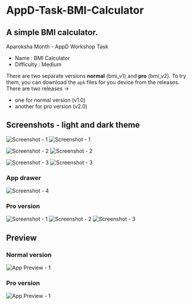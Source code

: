 # AppD-Task-BMI-Calculator

## A simple BMI calculator.
Aparoksha Month - AppD Workshop Task
- Name : BMI Calculator
- Difficulty : Medium

There are two separate versions __normal__ (bmi_v1) and __pro__ (bmi_v2).
To try them, you can download the `apk` files for you device from the releases.
There are two releases ->
- one for normal version (v1.0)
- another for pro version (v2.0)

## Screenshots - light and dark theme
![Screenshot - 1](./preview/shot-1.jpg) ![Screenshot - 1](./preview/shot-1_dark.jpg)

![Screenshot - 2](./preview/shot-2.jpg) ![Screenshot - 2](./preview/shot-2_dark.jpg)

![Screenshot - 3](./preview/shot-3.jpg) ![Screenshot - 3](./preview/shot-3_dark.jpg)

### App drawer
![Screenshot - 4](./preview/shot-4_dark.jpg)

### Pro version
![Screenshot - 1](./preview/shot-1_pro.jpg)
![Screenshot - 2](./preview/shot-2_pro.jpg)
![Screenshot - 3](./preview/shot-3_pro.jpg)

## Preview
### Normal version
![App Preview - 1](./preview/app_normal.gif)

### Pro version
![App Preview - 1](./preview/app_pro.gif)
